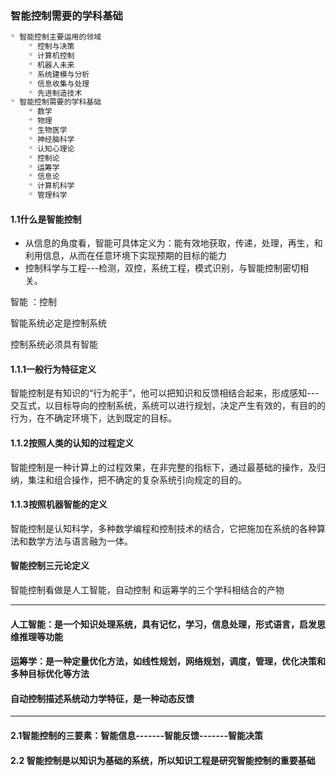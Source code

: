 ### 智能控制需要的学科基础

~~~markdown
* 智能控制主要运用的领域
	* 控制与决策
	* 计算机控制
	* 机器人未来
	* 系统建模与分析
	* 信息收集与处理
	* 先进制造技术
* 智能控制需要的学科基础
	* 数学
	* 物理
	* 生物医学
	* 神经脑科学
	* 认知心理论
	* 控制论
	* 运筹学
	* 信息论
	* 计算机科学
	* 管理科学
~~~

#### 1.1什么是智能控制

* 从信息的角度看，智能可具体定义为：能有效地获取，传递，处理，再生，和利用信息，从而在任意环境下实现预期的目标的能力
* 控制科学与工程---检测，双控，系统工程，模式识别，与智能控制密切相关。

智能 ：控制

智能系统必定是控制系统

控制系统必须具有智能

#### 1.1.1一般行为特征定义

智能控制是有知识的“行为舵手”，他可以把知识和反馈相结合起来，形成感知---交互式，以目标导向的控制系统，系统可以进行规划，决定产生有效的，有目的的行为，在不确定环境下，达到既定的目标。

#### 1.1.2按照人类的认知的过程定义

智能控制是一种计算上的过程效果，在非完整的指标下，通过最基础的操作，及归纳，集注和组合操作，把不确定的复杂系统引向规定的目的。

#### 1.1.3按照机器智能的定义

智能控制是认知科学，多种数学编程和控制技术的结合，它把施加在系统的各种算法和数学方法与语言融为一体。

#### 智能控制三元论定义

智能控制看做是人工智能，自动控制	和运筹学的三个学科相结合的产物

------

#### 人工智能：是一个知识处理系统，具有记忆，学习，信息处理，形式语言，启发思维推理等功能

#### 运筹学：是一种定量优化方法，如线性规划，网络规划，调度，管理，优化决策和多种目标优化等方法

#### 自动控制描述系统动力学特征，是一种动态反馈

------

#### 2.1智能控制的三要素：智能信息-------智能反馈-------智能决策

#### 2.2	智能控制是以知识为基础的系统，所以知识工程是研究智能控制的重要基础



